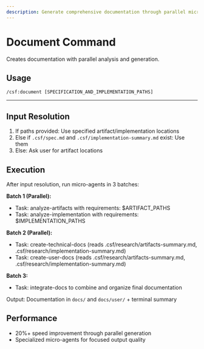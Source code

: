 ```yaml
---
description: Generate comprehensive documentation through parallel micro-agents
---
```


# Document Command

Creates documentation with parallel analysis and generation.

## Usage
```
/csf:document [SPECIFICATION_AND_IMPLEMENTATION_PATHS]
```

---

## Input Resolution

1. If paths provided: Use specified artifact/implementation locations
2. Else if `.csf/spec.md` and `.csf/implementation-summary.md` exist: Use them
3. Else: Ask user for artifact locations

## Execution

After input resolution, run micro-agents in 3 batches:

**Batch 1 (Parallel):**
- Task: analyze-artifacts with requirements: $ARTIFACT_PATHS
- Task: analyze-implementation with requirements: $IMPLEMENTATION_PATHS

**Batch 2 (Parallel):**  
- Task: create-technical-docs (reads .csf/research/artifacts-summary.md, .csf/research/implementation-summary.md)
- Task: create-user-docs (reads .csf/research/artifacts-summary.md, .csf/research/implementation-summary.md)

**Batch 3:**
- Task: integrate-docs to combine and organize final documentation

Output: Documentation in `docs/` and `docs/user/` + terminal summary

## Performance
- 20%+ speed improvement through parallel generation
- Specialized micro-agents for focused output quality